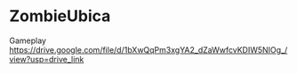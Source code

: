# ZombieUbica
Gameplay https://drive.google.com/file/d/1bXwQqPm3xgYA2_dZaWwfcvKDIW5NIOg_/view?usp=drive_link
